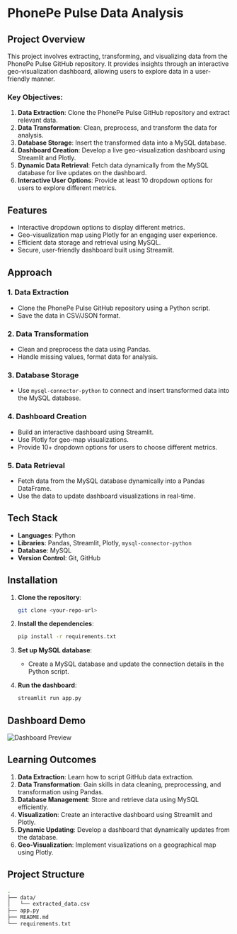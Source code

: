 # PhonePe Pulse Data Analysis

## Project Overview
This project involves extracting, transforming, and visualizing data from the PhonePe Pulse GitHub repository. It provides insights through an interactive geo-visualization dashboard, allowing users to explore data in a user-friendly manner.

### Key Objectives:
1. **Data Extraction**: Clone the PhonePe Pulse GitHub repository and extract relevant data.
2. **Data Transformation**: Clean, preprocess, and transform the data for analysis.
3. **Database Storage**: Insert the transformed data into a MySQL database.
4. **Dashboard Creation**: Develop a live geo-visualization dashboard using Streamlit and Plotly.
5. **Dynamic Data Retrieval**: Fetch data dynamically from the MySQL database for live updates on the dashboard.
6. **Interactive User Options**: Provide at least 10 dropdown options for users to explore different metrics.

## Features
- Interactive dropdown options to display different metrics.
- Geo-visualization map using Plotly for an engaging user experience.
- Efficient data storage and retrieval using MySQL.
- Secure, user-friendly dashboard built using Streamlit.

## Approach

### 1. Data Extraction
- Clone the PhonePe Pulse GitHub repository using a Python script.
- Save the data in CSV/JSON format.

### 2. Data Transformation
- Clean and preprocess the data using Pandas.
- Handle missing values, format data for analysis.

### 3. Database Storage
- Use `mysql-connector-python` to connect and insert transformed data into the MySQL database.

### 4. Dashboard Creation
- Build an interactive dashboard using Streamlit.
- Use Plotly for geo-map visualizations.
- Provide 10+ dropdown options for users to choose different metrics.

### 5. Data Retrieval
- Fetch data from the MySQL database dynamically into a Pandas DataFrame.
- Use the data to update dashboard visualizations in real-time.

## Tech Stack
- **Languages**: Python
- **Libraries**: Pandas, Streamlit, Plotly, `mysql-connector-python`
- **Database**: MySQL
- **Version Control**: Git, GitHub

## Installation

1. **Clone the repository**:
    ```bash
    git clone <your-repo-url>
    ```

2. **Install the dependencies**:
    ```bash
    pip install -r requirements.txt
    ```

3. **Set up MySQL database**:
   - Create a MySQL database and update the connection details in the Python script.

4. **Run the dashboard**:
    ```bash
    streamlit run app.py
    ```

## Dashboard Demo

![Dashboard Preview](dashboard-screenshot.png)

## Learning Outcomes

1. **Data Extraction**: Learn how to script GitHub data extraction.
2. **Data Transformation**: Gain skills in data cleaning, preprocessing, and transformation using Pandas.
3. **Database Management**: Store and retrieve data using MySQL efficiently.
4. **Visualization**: Create an interactive dashboard using Streamlit and Plotly.
5. **Dynamic Updating**: Develop a dashboard that dynamically updates from the database.
6. **Geo-Visualization**: Implement visualizations on a geographical map using Plotly.

## Project Structure

```bash
.
├── data/
│   └── extracted_data.csv
├── app.py
├── README.md
└── requirements.txt
